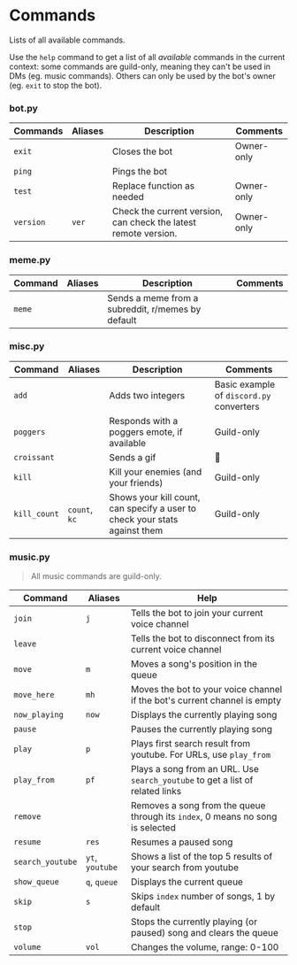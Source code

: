 # Commands

Lists of all available commands.

Use the `help` command to get a list of all *available* commands in the current context: some commands are guild-only, meaning they can't be used in DMs (eg. music commands). Others can only be used by the bot's owner (eg. `exit` to stop the bot).

### bot.py

| Commands  | Aliases | Description                                                  | Comments   |
| --------- | ------- | ------------------------------------------------------------ | ---------- |
| `exit`    |         | Closes the bot                                               | Owner-only |
| `ping`    |         | Pings the bot                                                |            |
| `test`    |         | Replace function as needed                                   | Owner-only |
| `version` | `ver`   | Check the current version, can check the latest remote version. | Owner-only |

### meme.py

| Command | Aliases | Description                                       | Comments |
| ------- | ------- | ------------------------------------------------- | -------- |
| `meme`  |         | Sends a meme from a subreddit, r/memes by default |          |

### misc.py

| Command      | Aliases       | Description                                                  | Comments                                 |
| ------------ | ------------- | ------------------------------------------------------------ | ---------------------------------------- |
| `add`        |               | Adds two integers                                            | Basic example of `discord.py` converters |
| `poggers`    |               | Responds with a poggers emote, if available                  | Guild-only                               |
| `croissant`  |               | Sends a gif                                                  | 🥐                                        |
| `kill`       |               | Kill your enemies (and your friends)                         | Guild-only                               |
| `kill_count` | `count`, `kc` | Shows your kill count, can specify a user to check your stats against them | Guild-only                               |

### music.py

> All music commands are guild-only.

| Command          | Aliases         | Help                                                         |
| ---------------- | --------------- | ------------------------------------------------------------ |
| `join`           | `j`             | Tells the bot to join your current voice channel             |
| `leave`          |                 | Tells the bot to disconnect from its current voice channel   |
| `move`           | `m`             | Moves a song's position in the queue                         |
| `move_here`      | `mh`            | Moves the bot to your voice channel if the bot's current channel is empty |
| `now_playing`    | `now`           | Displays the currently playing song                          |
| `pause`          |                 | Pauses the currently playing song                            |
| `play`           | `p`             | Plays first search result from youtube. For URLs, use `play_from` |
| `play_from`      | `pf`            | Plays a song from an URL. Use `search_youtube` to get a list of related links |
| `remove`         |                 | Removes a song from the queue through its `index`, 0 means no song is selected |
| `resume`         | `res`           | Resumes a paused song                                        |
| `search_youtube` | `yt`, `youtube` | Shows a list of the top 5 results of your search from youtube |
| `show_queue`     | `q`, `queue`    | Displays the current queue                                   |
| `skip`           | `s`             | Skips `index` number of songs, 1 by default                  |
| `stop`           |                 | Stops the currently playing (or paused) song and clears the queue |
| `volume`         | `vol`           | Changes the volume, range: 0-100                             |